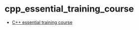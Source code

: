 # cpp_essential_training_course

- [C++ essential training course](https://www.linkedin.com/learning/c-plus-plus-essential-training)
